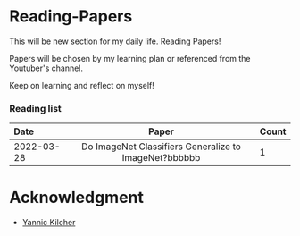 # Reading-Papers

This will be new section for my daily life. Reading Papers!

Papers will be chosen by my learning plan or referenced from the Youtuber's channel.

Keep on learning and reflect on myself!


### Reading list

| Date | Paper | Count |
| :--- | :----: | :---- |
| 2022-03-28 | Do ImageNet Classifiers Generalize to ImageNet?bbbbbb | 1 |


# Acknowledgment
- [Yannic Kilcher](https://www.youtube.com/c/YannicKilcher) 
